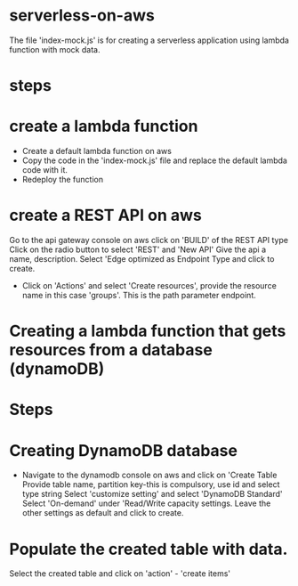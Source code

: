 # serverless-on-aws
The file 'index-mock.js' is for creating a serverless application using lambda function with mock data.

# steps
# create a lambda function
- Create a default lambda function on aws
- Copy the code in the 'index-mock.js' file and replace the default lambda code with it.
- Redeploy the function

# create a REST API on aws
Go to the api gateway console on aws 
click on 'BUILD' of the REST API type
Click on the radio button to select 'REST' and 'New API'
Give the api a name, description. Select 'Edge optimized as Endpoint Type and click to create.
- Click on 'Actions' and select 'Create resources', provide the resource name in this case 'groups'. This is the path parameter endpoint.

# Creating a lambda function that gets resources from a database (dynamoDB)

# Steps
# Creating DynamoDB database
- Navigate to the dynamodb console on aws and click on 'Create Table
Provide table name, partition key-this is compulsory, use id and select type string
Select 'customize setting' and select 'DynamoDB Standard'
Select 'On-demand' under 'Read/Write capacity settings.
Leave the other settings as default and click to create.

# Populate the created table with data.
Select the created table and click on 'action' - 'create items'
